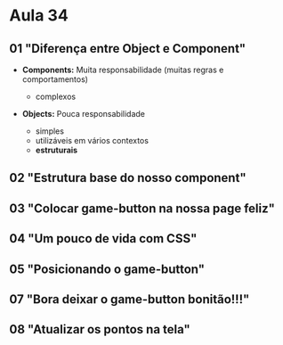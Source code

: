 # Aula 34

## 01 "Diferença entre Object e Component"

- **Components:** Muita responsabilidade (muitas regras e comportamentos)
  - complexos

- **Objects:** Pouca responsabilidade
  - simples
  - utilizáveis em vários contextos
  - **estruturais**

## 02 "Estrutura base do nosso component"

## 03 "Colocar game-button na nossa page feliz"

## 04 "Um pouco de vida com CSS"

## 05 "Posicionando o game-button"

## 07 "Bora deixar o game-button bonitão!!!"

## 08 "Atualizar os pontos na tela"